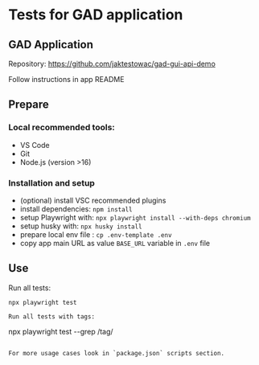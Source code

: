 # Tests for GAD application

## GAD Application

Repository: https://github.com/jaktestowac/gad-gui-api-demo

Follow instructions in app README

## Prepare

### Local recommended tools:

- VS Code
- Git
- Node.js (version >16)

### Installation and setup

- (optional) install VSC recommended plugins
- install dependencies: `npm install`
- setup Playwright with: `npx playwright install --with-deps chromium`
- setup husky with: `npx husky install`
- prepare local env file : `cp .env-template .env`
- copy app main URL as value `BASE_URL` variable in `.env` file

## Use

Run all tests:

```
npx playwright test

Run all tests with tags:

```

npx playwright test --grep /tag/

```

For more usage cases look in `package.json` scripts section.
```
